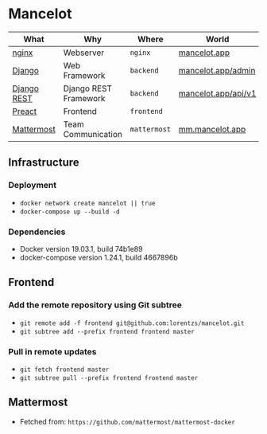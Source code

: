 # Mancelot

| What            |  Why               | Where            | World                                               |
|-----------------|--------------------|------------------|-----------------------------------------------------|
| [nginx](https://nginx.org/en/docs/)           | Webserver          |  `nginx`         | [mancelot.app](https://www.mancelot.app/)             |
| [Django](https://docs.djangoproject.com/en/2.2/)          | Web Framework      |  `backend`       | [mancelot.app/admin](https://www.mancelot.app/admin/) |
| [Django REST](https://www.django-rest-framework.org)          | Django REST Framework      |  `backend`       | [mancelot.app/api/v1](https://www.mancelot.app/api/v1) |
| [Preact](https://preactjs.com/guide/getting-started) | Frontend |  `frontend`       |  |
| [Mattermost](https://docs.mattermost.com)      | Team Communication |  `mattermost`    | [mm.mancelot.app](https://mm.mancelot.app/)           |


## Infrastructure
### Deployment
- `docker network create mancelot || true`
- `docker-compose up --build -d`

### Dependencies
- Docker version 19.03.1, build 74b1e89
- docker-compose version 1.24.1, build 4667896b

## Frontend
### Add the remote repository using Git subtree
- `git remote add -f frontend git@github.com:lorentzs/mancelot.git`
- `git subtree add --prefix frontend frontend master`
### Pull in remote updates
- `git fetch frontend master`
- `git subtree pull --prefix frontend frontend master`


## Mattermost
- Fetched from: `https://github.com/mattermost/mattermost-docker`
